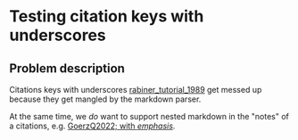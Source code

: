 # Testing citation keys with underscores


## Problem description


Citations keys with underscores [rabiner_tutorial_1989](@cite) get messed up because they get mangled by the markdown parser.

At the same time, we *do* want to support nested markdown in the "notes" of a citations, e.g. [GoerzQ2022; with *emphasis*](@cite).
